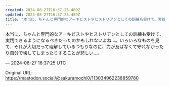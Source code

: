 ```yaml
---
created: 2024-08-27T16:37:25.489Z
updated: 2024-08-27T16:37:25.489Z
title: "本当に、ちゃんと専門的なアーキビストやヒストリアンとしての訓練も受けて、実践でき[...]"
---
```


<p>本当に、ちゃんと専門的なアーキビストやヒストリアンとしての訓練も受けて、実践できるようになるべきだったのかもしれないよね…。いろいろなものを見て、それが大切だって理解しているつもりなのに、力が及ばなくて守れなかったり自分で壊してしまったりすることが悲しい…。</p>

&mdash; 2024-08-27 16:37:25 UTC

Original URL: https://mastodon.social/@sakuramochi0/113034962238859780
